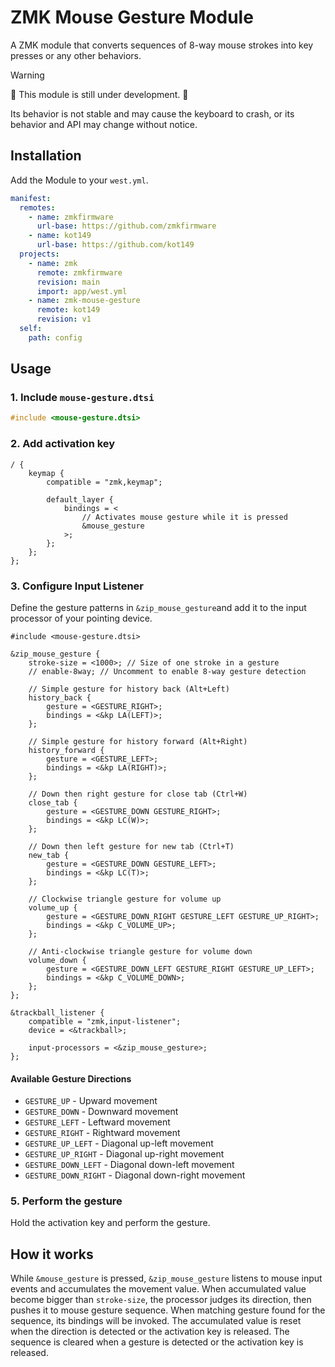 # ZMK Mouse Gesture Module

A ZMK module that converts sequences of 8-way mouse strokes into key presses or any other behaviors.

> [!warning]
> 🚧 This module is still under development. 🚧
>
> Its behavior is not stable and may cause the keyboard to crash, or its behavior and API may change without notice.

## Installation

Add the Module to your `west.yml`.

```yml
manifest:
  remotes:
    - name: zmkfirmware
      url-base: https://github.com/zmkfirmware
    - name: kot149
      url-base: https://github.com/kot149
  projects:
    - name: zmk
      remote: zmkfirmware
      revision: main
      import: app/west.yml
    - name: zmk-mouse-gesture
      remote: kot149
      revision: v1
  self:
    path: config
```

## Usage

### 1. Include `mouse-gesture.dtsi`

```c
#include <mouse-gesture.dtsi>
```

### 2. Add activation key

```dts
/ {
    keymap {
        compatible = "zmk,keymap";

        default_layer {
            bindings = <
                // Activates mouse gesture while it is pressed
                &mouse_gesture
            >;
        };
    };
};
```

### 3. Configure Input Listener

Define the gesture patterns in `&zip_mouse_gesture`and add it to the input processor of your pointing device.

```dts
#include <mouse-gesture.dtsi>

&zip_mouse_gesture {
    stroke-size = <1000>; // Size of one stroke in a gesture
    // enable-8way; // Uncomment to enable 8-way gesture detection

    // Simple gesture for history back (Alt+Left)
    history_back {
        gesture = <GESTURE_RIGHT>;
        bindings = <&kp LA(LEFT)>;
    };

    // Simple gesture for history forward (Alt+Right)
    history_forward {
        gesture = <GESTURE_LEFT>;
        bindings = <&kp LA(RIGHT)>;
    };

    // Down then right gesture for close tab (Ctrl+W)
    close_tab {
        gesture = <GESTURE_DOWN GESTURE_RIGHT>;
        bindings = <&kp LC(W)>;
    };

    // Down then left gesture for new tab (Ctrl+T)
    new_tab {
        gesture = <GESTURE_DOWN GESTURE_LEFT>;
        bindings = <&kp LC(T)>;
    };

    // Clockwise triangle gesture for volume up
    volume_up {
        gesture = <GESTURE_DOWN_RIGHT GESTURE_LEFT GESTURE_UP_RIGHT>;
        bindings = <&kp C_VOLUME_UP>;
    };

    // Anti-clockwise triangle gesture for volume down
    volume_down {
        gesture = <GESTURE_DOWN_LEFT GESTURE_RIGHT GESTURE_UP_LEFT>;
        bindings = <&kp C_VOLUME_DOWN>;
    };
};

&trackball_listener {
    compatible = "zmk,input-listener";
    device = <&trackball>;

    input-processors = <&zip_mouse_gesture>;
};
```

#### Available Gesture Directions

- `GESTURE_UP` - Upward movement
- `GESTURE_DOWN` - Downward movement
- `GESTURE_LEFT` - Leftward movement
- `GESTURE_RIGHT` - Rightward movement
- `GESTURE_UP_LEFT` - Diagonal up-left movement
- `GESTURE_UP_RIGHT` - Diagonal up-right movement
- `GESTURE_DOWN_LEFT` - Diagonal down-left movement
- `GESTURE_DOWN_RIGHT` - Diagonal down-right movement

### 5. Perform the gesture

Hold the activation key and perform the gesture.

## How it works

While `&mouse_gesture` is pressed, `&zip_mouse_gesture` listens to mouse input events and accumulates the movement value.
When accumulated value become bigger than `stroke-size`, the processor judges its direction, then pushes it to mouse gesture sequence.
When matching gesture found for the sequence, its bindings will be invoked.
The accumulated value is reset when the direction is detected or the activation key is released.
The sequence is cleared when a gesture is detected or the activation key is released.
